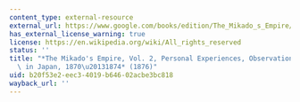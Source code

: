 ```yaml
---
content_type: external-resource
external_url: https://www.google.com/books/edition/The_Mikado_s_Empire/Ld_BNvbt3MgC?hl=en&gbpv=1
has_external_license_warning: true
license: https://en.wikipedia.org/wiki/All_rights_reserved
status: ''
title: "*The Mikado's Empire, Vol. 2, Personal Experiences, Observations, and Studies\
  \ in Japan, 1870\u20131874* (1876)"
uid: b20f53e2-eec3-4019-b646-02acbe3bc818
wayback_url: ''
---
```

